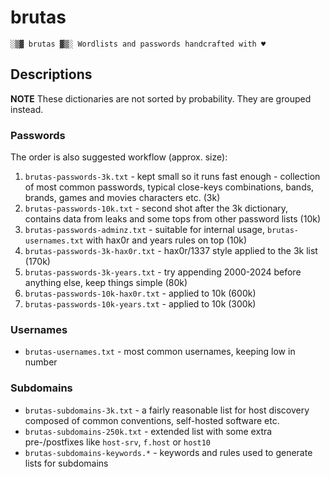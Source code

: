 # brutas

    ░▒▓ brutas ▓▒░ Wordlists and passwords handcrafted with ♥

## Descriptions

**NOTE** These dictionaries are not sorted by probability. They are grouped instead.

### Passwords

The order is also suggested workflow (approx. size):

1. `brutas-passwords-3k.txt` - kept small so it runs fast enough - collection of most common passwords, typical close-keys combinations, bands, brands, games and movies characters etc. (3k)
2. `brutas-passwords-10k.txt` - second shot after the 3k dictionary, contains data from leaks and some tops from other password lists (10k)
3. `brutas-passwords-adminz.txt` - suitable for internal usage, `brutas-usernames.txt` with hax0r and years rules on top (10k)
4. `brutas-passwords-3k-hax0r.txt` - hax0r/1337 style applied to the 3k list (170k)
5. `brutas-passwords-3k-years.txt` - try appending 2000-2024 before anything else, keep things simple (80k)
6. `brutas-passwords-10k-hax0r.txt` - applied to 10k (600k)
7. `brutas-passwords-10k-years.txt` - applied to 10k (300k)

### Usernames

* `brutas-usernames.txt` - most common usernames, keeping low in number

### Subdomains

* `brutas-subdomains-3k.txt` - a fairly reasonable list for host discovery composed of common conventions, self-hosted software etc.
* `brutas-subdomains-250k.txt` - extended list with some extra pre-/postfixes like `host-srv`, `f.host` or `host10`
* `brutas-subdomains-keywords.*` - keywords and rules used to generate lists for subdomains